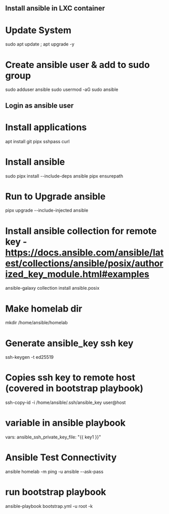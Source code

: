 ## Install ansible in LXC container ##

# Update System
sudo apt update ; apt upgrade -y

# Create ansible user & add to sudo group
sudo adduser ansible
sudo usermod -aG sudo ansible

## Login as ansible user ###
# Install applications
apt install git pipx sshpass curl

# Install ansible
sudo pipx install --include-deps ansible
pipx ensurepath

# Run to Upgrade ansible
pipx upgrade --include-injected ansible

# Install ansible collection for remote key - https://docs.ansible.com/ansible/latest/collections/ansible/posix/authorized_key_module.html#examples
ansible-galaxy collection install ansible.posix

# Make homelab dir
mkdir /home/ansible/homelab

# Generate ansible_key ssh key
ssh-keygen -t ed25519

# Copies ssh key to remote host (covered in bootstrap playbook)
ssh-copy-id -i /home/ansible/.ssh/ansible_key user@host

# variable in ansible playbook
   vars:
     ansible_ssh_private_key_file: "{{ key1 }}"

# Ansible Test Connectivity
ansible homelab -m ping -u ansible --ask-pass

# run bootstrap playbook
ansible-playbook bootstrap.yml -u root -k
